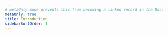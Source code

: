 ```yaml
---
# metaOnly mode prevents this from becoming a linked record in the DocsNav
metaOnly: true
title: Introduction
sidebarSortOrder: 1
---
```

